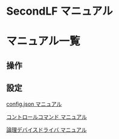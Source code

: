 # SecondLF マニュアル


# マニュアル一覧

## 操作


## 設定
[config.json マニュアル](confjson.md)

[コントロールコマンド マニュアル](commands.md)

[論理デバイスドライバ マニュアル](devdrv.md)